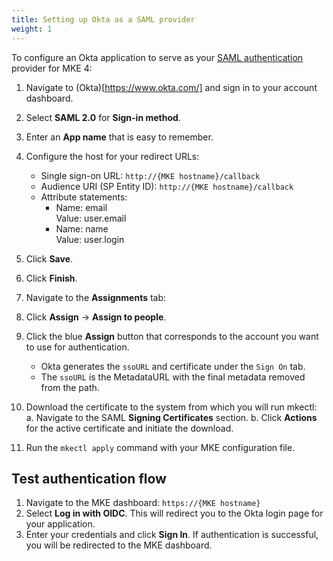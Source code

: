 ```yaml
---
title: Setting up Okta as a SAML provider
weight: 1
---
```


To configure an Okta application to serve as your [SAML authentication](../../../../docs/operations/authentication/saml) provider for MKE 4:

1. Navigate to (Okta)[https://www.okta.com/] and sign in to your account dashboard.
2. Select **SAML 2.0** for **Sign-in method**.
3. Enter an **App name** that is easy to remember.
4. Configure the host for your redirect URLs:
   - Single sign-on URL: `http://{MKE hostname}/callback`
   - Audience URI (SP Entity ID): `http://{MKE hostname}/callback`
   - Attribute statements:
     - Name: email
       <br>Value: user.email
     - Name: name
       <br>Value: user.login
5. Click **Save**.
6. Click **Finish**.
7. Navigate to the **Assignments** tab:
8. Click **Assign** -> **Assign to people**.
9. Click the blue **Assign** button that corresponds to the account you want to use for authentication.

   - Okta generates the `ssoURL` and certificate under the `Sign On` tab.
   - The `ssoURL` is the MetadataURL with the final metadata removed from the path.

10. Download the certificate to the system from which you will run mkectl:
    a. Navigate to the SAML **Signing Certificates** section.
    b. Click **Actions** for the active certificate and initiate the download.
11. Run the `mkectl apply` command with your MKE configuration file.

## Test authentication flow

1. Navigate to the MKE dashboard: `https://{MKE hostname}`
2. Select **Log in with OIDC**. This will redirect you to the Okta
   login page for your application.
3. Enter your credentials and click **Sign In**. If authentication is successful,
   you will be redirected to the MKE dashboard.
